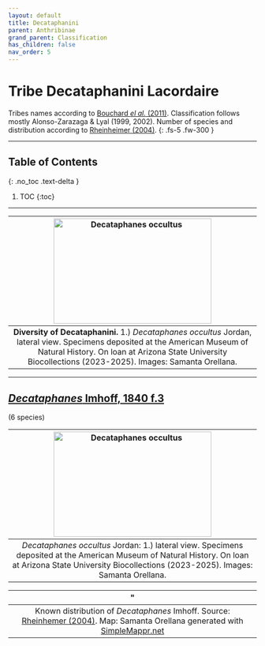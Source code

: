 ```yaml
---
layout: default
title: Decataphanini
parent: Anthribinae
grand_parent: Classification
has_children: false
nav_order: 5
---
```



# Tribe Decataphanini Lacordaire
Tribes names according to [Bouchard _el al._ (2011)](https://zookeys.pensoft.net/articles.php?id=4001). Classification follows mostly Alonso-Zarazaga & Lyal (1999, 2002). Number of species and distribution according to [Rheinheimer (2004)](https://www.zobodat.at/pdf/Mitt-Ent-Ver-Stuttgart_39_2004_0001-0244.pdf).
{: .fs-5 .fw-300 }

---

## Table of Contents
{: .no_toc .text-delta }

1. TOC
{:toc}

---

| [<img src="https://serv.biokic.asu.edu/imglib/ecdysis/Anthribidae/202303/AMNH_Decataphanes_ocultus_late_1678400916.jpg" alt="Decataphanes occultus" width="320" height="213.4">](https://serv.biokic.asu.edu/ecdysis/imagelib/imgdetails.php?imgid=303438) | 
|:--:| 
|**Diversity of Decataphanini.** 1.) *Decataphanes occultus* Jordan, lateral view. Specimens deposited at the American Museum of Natural History. On loan at Arizona State University Biocollections (2023-2025). Images: Samanta Orellana.|

---

## [_Decataphanes_ Imhoff, 1840 f.3](https://anthribidae.github.io/anthribidae/anthribinae/corrhecerini/nemotrichus/) 
(6 species)

| [<img src="https://serv.biokic.asu.edu/imglib/ecdysis/Anthribidae/202303/AMNH_Decataphanes_ocultus_late_1678400916.jpg" alt="Decataphanes occultus" width="320" height="213.4">](https://serv.biokic.asu.edu/ecdysis/imagelib/imgdetails.php?imgid=303438) | 
|:--:| 
|_Decataphanes occultus_ Jordan: 1.) lateral view. Specimens deposited at the American Museum of Natural History. On loan at Arizona State University Biocollections (2023-2025). Images: Samanta Orellana.|

|<img src="https://www.simplemappr.net/map/20147" alt="" />" | 
|:--:| 
|Known distribution of _Decataphanes_ Imhoff. Source: [Rheinhemer (2004)](https://www.zobodat.at/pdf/Mitt-Ent-Ver-Stuttgart_39_2004_0001-0244.pdf). Map: Samanta Orellana generated with [SimpleMappr.net](https://www.simplemappr.net/) |

